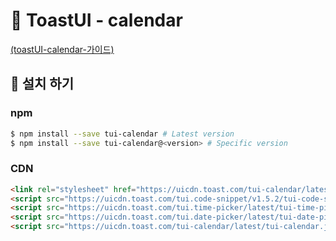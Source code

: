 # 📅 ToastUI - calendar

[(toastUI-calendar-가이드)](https://github.com/nhn/tui.calendar/blob/master/docs/getting-started.md)

## 💾 설치 하기

### npm

```sh
$ npm install --save tui-calendar # Latest version
$ npm install --save tui-calendar@<version> # Specific version
```

### CDN

```html
<link rel="stylesheet" href="https://uicdn.toast.com/tui-calendar/latest/tui-calendar.css" />
<script src="https://uicdn.toast.com/tui.code-snippet/v1.5.2/tui-code-snippet.min.js"></script>
<script src="https://uicdn.toast.com/tui.time-picker/latest/tui-time-picker.min.js"></script>
<script src="https://uicdn.toast.com/tui.date-picker/latest/tui-date-picker.min.js"></script>
<script src="https://uicdn.toast.com/tui-calendar/latest/tui-calendar.js"></script>
```

<br>
